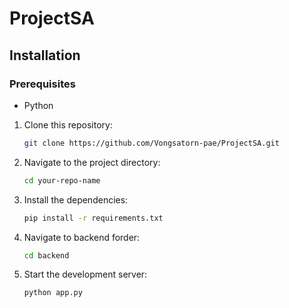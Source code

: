 
# ProjectSA

## Installation

### Prerequisites

- Python

1. Clone this repository:

    ```bash
    git clone https://github.com/Vongsatorn-pae/ProjectSA.git
    ```

2. Navigate to the project directory:

    ```bash
    cd your-repo-name
    ```

3. Install the dependencies:

    ```bash
    pip install -r requirements.txt
    ```

4. Navigate to backend forder:

    ```bash
    cd backend
    ```
5. Start the development server:

    ```bash
    python app.py
    ```


